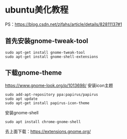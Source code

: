 # ubuntu美化教程
PS：https://blog.csdn.net/zjfahs/article/details/82811137#1

## 首先安装gnome-tweak-tool
```
sudo apt-get install gnome-tweak-tool
sudo apt-get install gnome-shell-extensions
```

## 下载gnome-theme
https://www.gnome-look.org/p/1013698/
安装icon主题
```
sudo add-apt-repository ppa:papirus/papirus
sudo apt update 
sudo apt-get install papirus-icon-theme
```

安装gnome-shell
```
sudo apt install chrome-gnome-shell
```
去上面下载：https://extensions.gnome.org/


